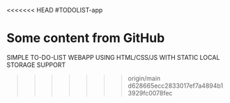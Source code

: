 <<<<<<< HEAD
#TODOLIST-app

# Some content from GitHub
SIMPLE TO-DO-LIST WEBAPP USING HTML/CSS/JS WITH STATIC LOCAL STORAGE SUPPORT
>>>>>>> origin/main d628665ecc2833017ef7a4894b13929fc0078fec
